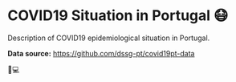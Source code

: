 # COVID19 Situation in Portugal 😷

Description of COVID19 epidemiological situation in Portugal.

<strong>Data source:</strong> https://github.com/dssg-pt/covid19pt-data

👩💻
